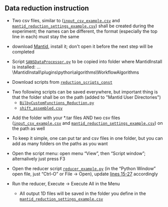 ## Data reduction instruction

- Two csv files, similar to ([`input_csv_example.csv`](/example_data_reduction_settings/input_csv_example.csv) and [`mantid_reduction_settings_example.csv`](/example_data_reduction_settings/mantid_reduction_settings_example.csv)) shall be created during the experiment; the names can be different, the format (especially the top line in each) must stay the same

- download [Mantid](http://www.mantidproject.org/), install it; don't open it before the next step will be completed

- Script [`SANSDataProcessor.py`](/reduction_scripts_const/SANSDataProcessor.py) to be copied into folder where MantidInstall is installed: ...  \MantidInstall\plugins\python\algorithms\WorkflowAlgorithms

- Download scripts from [`reduction_scripts_const`](/reduction_scripts_const) 

* Two following scripts can be saved everywhere, but important thing is that the folder shall be on the path (added to "Mantid User Directories")
   * [`BilbyCustomFunctions_Reduction.py`](/reduction_scripts_const/BilbyCustomFunctions_Reduction.py)
   * [`shift_assembled.csv`](/reduction_scripts_const/shift_assembled.csv)

- Add the folder with your *.tar files AND two csv files ([`input_csv_example.csv`](/example_data_reduction_settings/input_csv_example.csv) and [`mantid_reduction_settings_example.csv`](/example_data_reduction_settings/mantid_reduction_settings_example.csv)) on the path as well

- To keep it simple, one can put tar and csv files in one folder, but you can add as many folders on the paths as you want

- Open the script menu: open menu “View”, then “Script window”; alternalively just press F3

- Open the reducer script [`reducer_example.py`](/example_data_reduction_settings/reducer_example.py) (in the “Python Window” open file, just “Ctrl-O” or File -> Open), update [lines 15-27](/example_data_reduction_settings/reducer_example.py#L15-L27) accordingly

- Run the reducer, Execute -> Execute All in the Menu
  * All output 1D files will be saved in the folder you define in the [`mantid_reduction_settings_example.csv`](/example_data_reduction_settings/mantid_reduction_settings_example.csv)